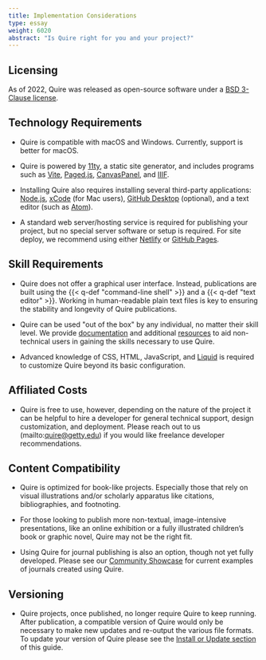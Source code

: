 ```yaml
---
title: Implementation Considerations
type: essay
weight: 6020
abstract: "Is Quire right for you and your project?"
---
```


## Licensing

As of 2022, Quire was released as open-source software under a [BSD 3-Clause license](https://opensource.org/licenses/BSD-3-Clause). 

## Technology Requirements

- Quire is compatible with macOS and Windows. Currently, support is better for macOS.

- Quire is powered by [11ty](https://www.11ty.dev/), a static site generator, and includes programs such as [Vite](https://vitejs.dev/), [Paged.js](https://pagedjs.org/), [CanvasPanel](https://iiif-canvas-panel.netlify.app/about/), and [IIIF](https://iiif.io/).

- Installing Quire also requires installing several third-party applications: [Node.js](https://nodejs.org/en/), [xCode](https://developer.apple.com/xcode) (for Mac users), [GitHub Desktop](https://desktop.github.com/) (optional), and a text editor (such as [Atom](https://atom.io/)).

- A standard web server/hosting service is required for publishing your project, but no special server software or setup is required. For site deploy, we recommend using either [Netlify](https://www.netlify.com) or [GitHub Pages](https://pages.github.com/).

## Skill Requirements

- Quire does not offer a graphical user interface. Instead, publications are built using the {{< q-def "command-line shell" >}} and a {{< q-def "text editor" >}}. Working in human-readable plain text files is key to ensuring the stability and longevity of Quire publications.

- Quire can be used "out of the box" by any individual, no matter their skill level. We provide [documentation](/docs-v1/) and additional [resources](/learn/resources/) to aid non-technical users in gaining the skills necessary to use Quire.

- Advanced knowledge of CSS, HTML, JavaScript, and [Liquid](https://shopify.dev/api/liquid) is required to customize Quire beyond its basic configuration.

## Affiliated Costs

- Quire is free to use, however, depending on the nature of the project it can be helpful to hire a developer for general technical support, design customization, and deployment. Please reach out to us (mailto:quire@getty.edu) if you would like freelance developer recommendations.

## Content Compatibility

- Quire is optimized for book-like projects. Especially those that rely on visual illustrations and/or scholarly apparatus like citations, bibliographies, and footnoting.

- For those looking to publish more non-textual, image-intensive presentations, like an online exhibition or a fully illustrated children’s book or graphic novel, Quire may not be the right fit.

- Using Quire for journal publishing is also an option, though not yet fully developed. Please see our [Community Showcase](/community/community-showcase) for current examples of journals created using Quire.

## Versioning

- Quire projects, once published, no longer require Quire to keep running. After publication, a compatible version of Quire would only be necessary to make new updates and re-output the various file formats. To update your version of Quire please see the [Install or Update section](/docs-v1/install-uninstall/#update-quire) of this guide.
